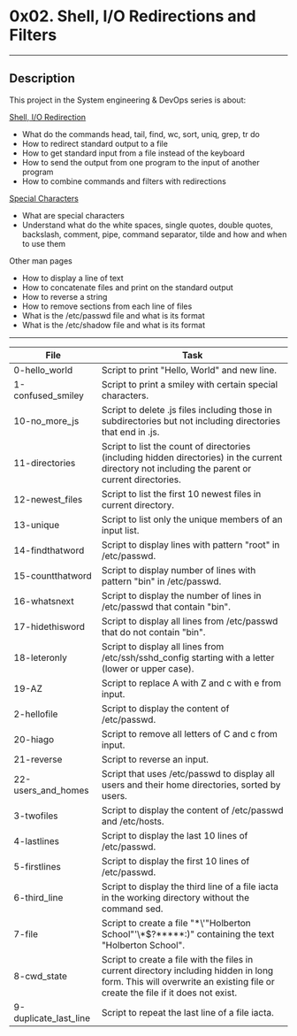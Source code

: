 # 0x02. Shell, I/O Redirections and Filters
---
## Description

This project in the System engineering & DevOps series is about:

[Shell, I/O Redirection](http://linuxcommand.org/lc3_lts0070.php)
* What do the commands head, tail, find, wc, sort, uniq, grep, tr do
* How to redirect standard output to a file
* How to get standard input from a file instead of the keyboard
* How to send the output from one program to the input of another program
* How to combine commands and filters with redirections

[Special Characters](http://mywiki.wooledge.org/BashGuide/SpecialCharacters)
* What are special characters
* Understand what do the white spaces, single quotes, double quotes, backslash, comment, pipe, command separator, tilde and how and when to use them

Other man pages
* How to display a line of text
* How to concatenate files and print on the standard output
* How to reverse a string
* How to remove sections from each line of files
* What is the /etc/passwd file and what is its format
* What is the /etc/shadow file and what is its format

---
File | Task
---|---
0-hello_world | Script to print "Hello, World" and new line.
1-confused_smiley | Script to print a smiley with certain special characters.
10-no_more_js | Script to delete .js files including those in subdirectories but not including directories that end in .js.
11-directories | Script to list the count of directories (including hidden directories) in the current directory not including the parent or current directories.
12-newest_files | Script to list the first 10 newest files in current directory.
13-unique | Script to list only the unique members of an input list.
14-findthatword | Script to display lines with pattern "root" in /etc/passwd.
15-countthatword | Script to display number of lines with pattern "bin" in /etc/passwd.
16-whatsnext |  Script to display the number of lines in /etc/passwd that contain "bin".
17-hidethisword | Script to display all lines from /etc/passwd that do not contain "bin".
18-leteronly | Script to display all lines from /etc/ssh/sshd_config starting with a letter (lower or upper case).
19-AZ | Script to replace A with Z and c with e from input.
2-hellofile | Script to display the content of /etc/passwd.
20-hiago | Script to remove all letters of C and c from input.
21-reverse | Script to reverse an input.
22-users_and_homes | Script that uses /etc/passwd to display all users and their home directories, sorted by users.
3-twofiles | Script to display the content of /etc/passwd and /etc/hosts.
4-lastlines | Script to display the last 10 lines of /etc/passwd.
5-firstlines | Script to display the first 10 lines of /etc/passwd.
6-third_line | Script to display the third line of a file iacta in the working directory without the command sed.
7-file | Script to create a file "\*\\'"Holberton School"\'\\*$\?\*\*\*\*\*:)" containing the text "Holberton School".
8-cwd_state | Script to create a file with the files in current directory including hidden in long form. This will overwrite an existing file or create the file if it does not exist.
9-duplicate_last_line | Script to repeat the last line of a file iacta.
